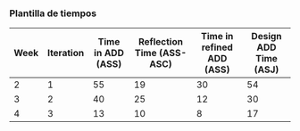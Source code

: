 ### Plantilla de tiempos

| Week | Iteration | Time in ADD (ASS) | Reflection Time (ASS-ASC) | Time in refined ADD (ASS) | Design ADD Time (ASJ) |
|------|-----------|-------------------|---------------------------|---------------------------|-----------------------|
| 2    | 1         | 55                | 19                        | 30                        | 54                    |
| 3    | 2         | 40                | 25                        | 12                        | 30                    |
| 4    | 3         | 13                | 10                        | 8                         | 17                    |
